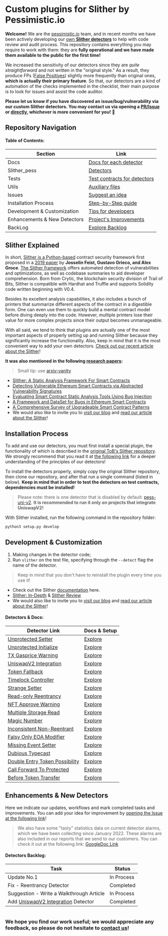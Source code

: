#  Custom plugins for Slither by Pessimistic.io

**Welcome!** We are the [pessimistic.io](https://pessimistic.io/) team, and in recent months we have been actively developing our [own **Slither detectors**](https://github.com/pessimistic-io/custom_detectors/tree/master/slither_pess/detectors) to help with code review and audit process. This repository contains everything you may require to work with them: they are **fully operational and we have made them available to the public for the first time!**

We increased the sensitivity of our detectors since they are *quite straightforward* and not written in the "original style." As a result, they produce FPs ([False Positives](https://en.wikipedia.org/wiki/False_positives_and_false_negatives)) slightly more frequently than original ones, **which is actually their primary feature**. So that, our detectors are a kind of automation of the checks implemented in the checklist, their main purpose is to look for issues and assist the code auditor.

**Please let us know if you have discovered an issue/bug/vulnerability via our custom Slither detectors. You may contact us via opening a [PR/Issue](https://github.com/pessimistic-io/custom_detectors/issues) or [directly](mailto:gm@pessimistic.io), whichever is more convenient for you!**  💎

## Repository Navigation

#### **Table of Contents:**

| Section                      | Link                                                                                                          |
|------------------------------|---------------------------------------------------------------------------------------------------------------|
| Docs                         | [Docs for each detector](https://github.com/pessimistic-io/custom_detectors/tree/master/docs)                 |
| Slither_pess                 | [Detectors](https://github.com/pessimistic-io/custom_detectors/tree/master/slither_pess)                      |
| Tests                        | [Test contracts for detectors](https://github.com/pessimistic-io/custom_detectors/tree/master/tests)          |
| Utils                        | [Auxiliary files](https://github.com/pessimistic-io/custom_detectors/tree/master/utils)                       |
| Issues                       | [Suggest an idea](https://github.com/pessimistic-io/custom_detectors/issues)                                  |
| Installation Process         | [Step-by-Step guide](https://github.com/pessimistic-io/custom_detectors#installation-process)                 |
| Development & Customization  | [Tips for developers](https://github.com/pessimistic-io/custom_detectors#development--customization)          |
| Enhancements & New Detectors | [Project's Improvements](https://github.com/pessimistic-io/custom_detectors#enhancements--new-detectors)      |
| BackLog                      | [Explore Backlog](https://github.com/pessimistic-io/custom_detectors/blob/master/README.md#detectors-backlog) |


## Slither Explained

In short, [Slither is a Python-based](https://pypi.org/project/slither-analyzer/) contract security framework first proposed in a [2019 paper](https://arxiv.org/pdf/1908.09878.pdf) by **Josselin Feist, Gustavo Grieco, and Alex Groce**. [The Slither framework](https://blog.trailofbits.com/2019/05/27/slither-the-leading-static-analyzer-for-smart-contracts/) offers automated detection of vulnerabilities and optimizations, as well as codebase summaries to aid developer comprehension. Born from Crytic, the blockchain security division of Trail of Bits, Slither is compatible with Hardhat and Truffle and supports Solidity code written beginning with V0.4. 

Besides its excellent analysis capabilities, it also includes a bunch of printers that summarize different aspects of the contract in a digestible form. One can even use them to quickly build a mental contract model before diving deeply into the code. However, multiple printers lose their value for more complex projects since their output becomes unmanageable. 

With all said, we tend to think that plugins are actually one of the most important aspects of properly setting up and running Slither because they significantly increase the functionality. Also, keep in mind that it is the most convenient way to add your own detectors. [Check out our recent article about the Slither](https://blog.pessimistic.io/slither-an-auditors-cornucopia-a8793ea96e67)!

**It was also mentioned in the following [research papers](https://github.com/OffcierCia/ultimate-defi-research-base):**

> Small tip: use [arxiv-vanity](https://www.arxiv-vanity.com/)

- [Slither: A Static Analysis Framework For Smart Contracts](https://arxiv.org/pdf/1908.09878.pdf)
- [Detecting Vulnerable Ethereum Smart Contracts via Abstracted Vulnerability Signatures](https://arxiv.org/pdf/1912.04466.pdf)
- [Evaluating Smart Contract Static Analysis Tools Using Bug Injection](https://arxiv.org/pdf/2005.11613.pdf)
- [A Framework and DataSet for Bugs in Ethereum Smart Contracts](https://arxiv.org/pdf/2009.02066.pdf)
- [A Comprehensive Survey of Upgradeable Smart Contract Patterns](https://arxiv.org/pdf/2304.03405.pdf)
- We would also like to invite you to [visit our blog](https://blog.pessimistic.io/) and [read our article about the Slither](https://blog.pessimistic.io/slither-an-auditors-cornucopia-a8793ea96e67)! 

## Installation Process

To add and use our detectors, you must first install a special plugin, the functionality of which is described in the [original ToB's Slither repository](https://github.com/crytic/slither). We strongly recommend that you read it at [the following link](https://github.com/crytic/slither) for a deeper understanding of the principles of our detectors!

To install the detectors properly, simply copy the original Slither repository, then clone our repository, and after that run a single command (listed in below). **Keep in mind that in order to test the detectors on test contracts, dependencies must be installed!**

> Please note: there is one detector that is disabled by default: [pess-uni-v2](https://github.com/pessimistic-io/custom_detectors/blob/master/slither_pess/detectors/uni_v2.py). **It is recommended to run it only on projects that integrate UniswapV2!**

With Slither installed, run the following command in the repository folder:

```bash
python3 setup.py develop

```

## Development & Customization

1. Making changes in the detector code;
2. Run `slither` on the test file, specifying through the `--detect` flag the name of the detector.

> Keep in mind that you don't have to reinstall the plugin every time you use it!

- Check out the Slither [documentation](https://github.com/trailofbits/slither/wiki/Adding-a-new-detector) here.
- [Slither: In-Depth](https://medium.com/coinmonks/slither-smart-contract-security-tools-29918df0fa8c) & [Slither Review](https://blog.trailofbits.com/2019/05/27/slither-the-leading-static-analyzer-for-smart-contracts/)
- We would also like to invite you to [visit our blog](https://blog.pessimistic.io/) and [read our article about the Slither](https://blog.pessimistic.io/slither-an-auditors-cornucopia-a8793ea96e67)! 

#### **Detectors & Docs:**

| Detector Link                                                                                                                                             | Docs & Setup                                                                                                     |
|-----------------------------------------------------------------------------------------------------------------------------------------------------------|------------------------------------------------------------------------------------------------------------------|
| [Unprotected Setter](https://github.com/pessimistic-io/custom_detectors/blob/master/slither_pess/detectors/unprotected_setter.py)                         | [Explore](https://github.com/pessimistic-io/custom_detectors/blob/master/docs/unprotected_setter.md)             |
| [Unprotected Initialize](https://github.com/pessimistic-io/custom_detectors/blob/master/slither_pess/detectors/unprotected_initialize.py)                 | [Explore](https://github.com/pessimistic-io/custom_detectors/blob/master/docs/unprotected_initialize.md)         |
| [TX Gasprice Warning](https://github.com/pessimistic-io/custom_detectors/blob/master/slither_pess/detectors/tx_gasprice_warning.py)                       | [Explore](https://github.com/pessimistic-io/custom_detectors/blob/master/docs/tx_gasprice_warning.md)            |
| [UniswapV2 Integration](https://github.com/pessimistic-io/custom_detectors/blob/master/slither_pess/detectors/uni_v2.py)                                  | [Explore](https://github.com/pessimistic-io/custom_detectors/blob/master/docs/integration_uniswapV2.md)          |
| [Token Fallback](https://github.com/pessimistic-io/custom_detectors/blob/master/slither_pess/detectors/token_fallback.py)                                 | [Explore](https://github.com/pessimistic-io/custom_detectors/blob/master/docs/token_fallback.md)                 |
| [Timelock Controller](https://github.com/pessimistic-io/custom_detectors/blob/master/slither_pess/detectors/timelock_controller.py)                       | [Explore](https://github.com/pessimistic-io/custom_detectors/blob/master/docs/timelock_controller.md)            |
| [Strange Setter](https://github.com/pessimistic-io/custom_detectors/blob/master/slither_pess/detectors/strange_setter.py)                                 | [Explore](https://github.com/pessimistic-io/custom_detectors/blob/master/docs/strange_setter.md)                 |
| [Read-only Reentrancy](https://github.com/pessimistic-io/custom_detectors/blob/master/slither_pess/detectors/read_only_reentrancy.py)                     | [Explore](https://github.com/pessimistic-io/custom_detectors/blob/master/docs/readonly_reentrancy.md)            |
| [NFT Approve Warning](https://github.com/pessimistic-io/custom_detectors/blob/master/slither_pess/detectors/nft_approve_warning.py)                       | [Explore](https://github.com/pessimistic-io/custom_detectors/blob/master/docs/nft_approve_warning.md)            |
| [Multiple Storage Read](https://github.com/pessimistic-io/custom_detectors/blob/master/slither_pess/detectors/multiple_storage_read.py)                   | [Explore](https://github.com/pessimistic-io/custom_detectors/blob/master/docs/multiple_storage_read.md)          |
| [Magic Number](https://github.com/pessimistic-io/custom_detectors/blob/master/slither_pess/detectors/magic_number.py)                                     | [Explore](https://github.com/pessimistic-io/custom_detectors/blob/master/docs/magic_number.md)                   |
| [Inconsistent Non-Reentrant](https://github.com/pessimistic-io/custom_detectors/blob/master/slither_pess/detectors/inconsistent_nonreentrant.py)          | [Explore](https://github.com/pessimistic-io/custom_detectors/blob/master/docs/inconsistent_nonreentrant.md)      |
| [Falsy Only EOA Modifier](https://github.com/pessimistic-io/custom_detectors/blob/master/slither_pess/detectors/falsy_only_eoa_modifier.py)               | [Explore](https://github.com/pessimistic-io/custom_detectors/blob/master/docs/falsy_only_eoa_modifier.md)        |
| [Missing Event Setter](https://github.com/pessimistic-io/custom_detectors/blob/master/slither_pess/detectors/event_setter.py)                             | [Explore](https://github.com/pessimistic-io/custom_detectors/blob/master/docs/event_setter.md)                   |
| [Dubious Typecast](https://github.com/pessimistic-io/custom_detectors/blob/master/slither_pess/detectors/dubious_typecast.py)                             | [Explore](https://github.com/pessimistic-io/custom_detectors/blob/master/docs/dubious_typecast.md)               |
| [Double Entry Token Possibility](https://github.com/pessimistic-io/custom_detectors/blob/master/slither_pess/detectors/double_entry_token_possibility.py) | [Explore](https://github.com/pessimistic-io/custom_detectors/blob/master/docs/double_entry_token_possibility.md) |
| [Call Forward To Protected](https://github.com/pessimistic-io/custom_detectors/blob/master/slither_pess/detectors/call_forward_to_protected.py)           | [Explore](https://github.com/pessimistic-io/custom_detectors/blob/master/docs/call_forward_to_protected.md)      |
| [Before Token Transfer](https://github.com/pessimistic-io/custom_detectors/blob/master/slither_pess/detectors/before_token_transfer.py)                   | [Explore](https://github.com/pessimistic-io/custom_detectors/blob/master/docs/before_token_transfer.md)          |


## Enhancements & New Detectors

Here we indicate our updates, workflows and mark completed tasks and improvements. You can add your idea for improvement by [opening the Issue at the following link](https://github.com/pessimistic-io/custom_detectors/issues)! 

> We also have some "tasty" statistics data on current detector alarms, which we have been collecting since January 2022. These alarms are also included in our reports that we send to our customers. You can check it out at the following link: [GoogleDoc Link](https://docs.google.com/spreadsheets/d/1koDJ5y5oYYUP35Jm7jXE_VzW1XzDkrWbfX2sa6KLgx0/edit?hl=ru#gid=0)

#### **Detectors Backlog:**

| Task                                                                                                                                  | Status     |
|---------------------------------------------------------------------------------------------------------------------------------------|------------|
| Update No.1                                                                                                                           | In Process |
| Fix - Reentrancy Detector                                                                                                             | Completed  |
| Suggestion - Write a Walkthrough Article                                                                                              | In Process |
| Add [UniswapV2 Integration](https://github.com/pessimistic-io/custom_detectors/blob/master/slither_pess/detectors/uni_v2.py) Detector | Completed  |

#

### **We hope you find our work useful; we would appreciate any feedback, so please do not hesitate to [contact us](mailto:gm@pessimistic.io)!**
